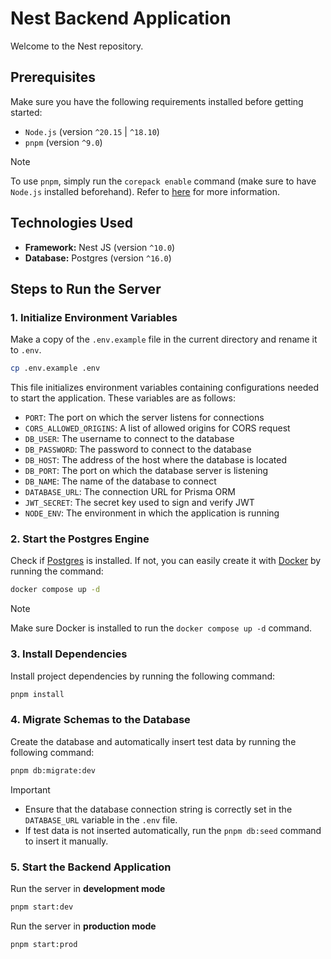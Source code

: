 # Nest Backend Application
Welcome to the Nest repository. 

## Prerequisites
Make sure you have the following requirements installed before getting started:

- `Node.js` (version `^20.15` | `^18.10`)
- `pnpm` (version `^9.0`)

> [!NOTE]
> To use `pnpm`, simply run the `corepack enable` command (make sure to have `Node.js` installed beforehand). Refer to [here](https://pnpm.io/installation#using-corepack) for more information.

## Technologies Used
 - __Framework:__ Nest JS (version `^10.0`)
 - __Database:__ Postgres (version `^16.0`)

## Steps to Run the Server
### 1. Initialize Environment Variables
Make a copy of the `.env.example` file in the current directory and rename it to `.env`. 

```bash
cp .env.example .env
```

This file initializes environment variables containing configurations needed to start the application. These variables are as follows:

  - `PORT`: The port on which the server listens for connections
  - `CORS_ALLOWED_ORIGINS`: A list of allowed origins for CORS request
  - `DB_USER`: The username to connect to the database 
  - `DB_PASSWORD`: The password to connect to the database 
  - `DB_HOST`: The address of the host where the database is located
  - `DB_PORT`: The port on which the database server is listening
  - `DB_NAME`: The name of the database to connect
  - `DATABASE_URL`: The connection URL for Prisma ORM
  - `JWT_SECRET`: The secret key used to sign and verify JWT 
  - `NODE_ENV`: The environment in which the application is running 

### 2. Start the Postgres Engine
Check if [Postgres](https://www.postgresql.org/) is installed. If not, you can easily create it with [Docker](https://www.docker.com/) by running the command:

```bash
docker compose up -d
```

> [!NOTE]
> Make sure Docker is installed to run the `docker compose up -d` command.


### 3. Install Dependencies
Install project dependencies by running the following command:

```bash
pnpm install
```

### 4. Migrate Schemas to the Database
Create the database and automatically insert test data by running the following command:
```bash
pnpm db:migrate:dev
```

> [!IMPORTANT]
> - Ensure that the database connection string is correctly set in the `DATABASE_URL` variable in the `.env` file.
> - If test data is not inserted automatically, run the `pnpm db:seed` command to insert it manually.

### 5. Start the Backend Application
Run the server in **development mode**
```bash
pnpm start:dev
```

Run the server in **production mode**
```bash
pnpm start:prod
```